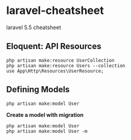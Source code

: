 
# laravel-cheatsheet
laravel 5.5 cheatsheet


## **Eloquent: API Resources**

    php artisan make:resource UserCollection
    php artisan make:resource Users --collection
    use App\Http\Resources\UserResource;

## **Defining Models**

    php artisan make:model User

**Create a model with migration**

    php artisan make:model User
    php artisan make:model User -m
